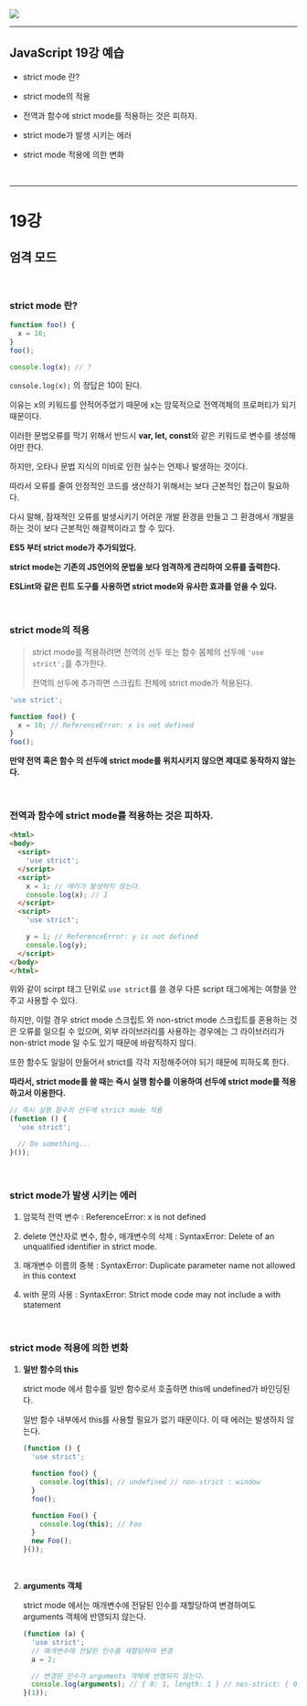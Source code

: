 ![](https://user-images.githubusercontent.com/31315644/66104821-b9976b00-e5f4-11e9-84e9-20c797dd2c51.jpeg)

------

## JavaScript 19강 예습

- strict mode 란?

- strict mode의 적용

- 전역과 함수에 strict mode를 적용하는 것은 피하자.

- strict mode가 발생 시키는 에러

- strict mode 적용에 의한 변화

  <br/>

------

# 19강

## 엄격 모드

<br/>

### strict mode 란?

~~~javascript
function foo() {
  x = 10;
}
foo();

console.log(x); // ?
~~~

`console.log(x);` 의 정답은 10이 된다.

이유는 x의 키워드를 안적어주었기 때문에 x는 암묵적으로 전역객체의 프로퍼티가 되기 때문이다.

이러한 문법오류를 막기 위해서 반드시 **var, let, const**와 같은 키워드로 변수를 생성해야만 한다.

하지만, 오타나 문법 지식의 미비로 인한 실수는 언제나 발생하는 것이다.

따라서 오류를 줄여 안정적인 코드를 생산하기 위해서는 보다 근본적인 접근이 필요하다.

다시 말해, 잠재적인 오류를 발생시키기 어려운 개발 환경을 만들고 그 환경에서 개발을 하는 것이 보다 근본적인 해결책이라고 할 수 있다.

**ES5 부터 strict mode가 추가되었다.**

**strict mode는 기존의 JS언어의 문법을 보다 엄격하게 관리하여 오류를 출력한다.**

**ESLint와 같은 린트 도구를 사용하면 strict mode와 유사한 효과를 얻을 수 있다.**

<br/>

### strict mode의 적용

> strict mode를 적용하려면 전역의 선두 또는 함수 몸체의 선두에 `'use strict';`를 추가한다.
>
> 전역의 선두에 추가하면 스크립트 전체에 strict mode가 적용된다.

~~~javascript
'use strict';

function foo() {
  x = 10; // ReferenceError: x is not defined
}
foo();
~~~

**만약 전역 혹은 함수 의 선두에 strict mode를 위치시키지 않으면 제대로 동작하지 않는다.**

<br/>

### 전역과 함수에 strict mode를 적용하는 것은 피하자.

~~~html
<html>
<body>
  <script>
    'use strict';
  </script>
  <script>
    x = 1; // 에러가 발생하지 않는다.
    console.log(x); // 1
  </script>
  <script>
    'use strict';

    y = 1; // ReferenceError: y is not defined
    console.log(y);
  </script>
</body>
</html>
~~~

위와 같이 scirpt 태그 단위로 `use strict`를 쓸 경우 다른 script 태그에게는 여향을 안주고 사용할 수 있다.

하지만, 이럴 경우 strict mode 스크립트 와 non-strict mode 스크립트를 혼용하는 것은 오류를 일으킬 수 있으며, 외부 라이브러리를 사용하는 경우에는 그 라이브러리가 non-strict mode 일 수도 있기 때문에 바람직하지 않다.

또한 함수도 일일이 만들어서 strict를 각각 지정해주어야 되기 때문에 피하도록 한다.

**따라서, strict mode를 쓸 때는 즉시 실행 함수를 이용하여 선두에 strict mode를 적용하고서 이용한다.**

~~~~ javascript
// 즉시 실행 함수의 선두에 strict mode 적용
(function () {
  'use strict';

  // Do something...
}());
~~~~

<br/>

### strict mode가 발생 시키는 에러

1. 암묵적 전역 변수 : ReferenceError: x is not defined

2. delete 연산자로 변수, 함수, 매개변수의 삭제 : SyntaxError: Delete of an unqualified identifier in strict mode.

3. 매개변수 이름의 중복 : SyntaxError: Duplicate parameter name not allowed in this context

4. with 문의 사용 : SyntaxError: Strict mode code may not include a with statement

   <br/>

###  strict mode 적용에 의한 변화

1. **일반 함수의 this**

   strict mode 에서 함수를 일반 함수로서 호출하면 this에 undefined가 바인딩된다.

   일반 함수 내부에서 this를 사용할 필요가 없기 때문이다. 이 때 에러는 발생하지 않는다.

   ~~~javascript
   (function () {
     'use strict';

     function foo() {
       console.log(this); // undefined // non-strict : window
     }
     foo();

     function Foo() {
       console.log(this); // Foo
     }
     new Foo();
   }());
   ~~~

   <br/>

2. **arguments 객체**

   strict mode 에서는 매개변수에 전달된 인수를 재할당하여 변경하여도 arguments 객체에 반영되지 않는다.

   ~~~javascript
   (function (a) {
     'use strict';
     // 매개변수에 전달된 인수를 재할당하여 변경
     a = 2;

     // 변경된 인수가 arguments 객체에 반영되지 않는다.
     console.log(arguments); // { 0: 1, length: 1 } // nos-strict: { 0: 2, length: 1 }
   }(1));
   ~~~

   <br/>
